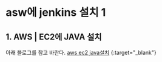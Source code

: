 # asw에 jenkins 설치 1

## 1. AWS | EC2에  JAVA 설치
아래 블로그를 참고 바란다.
[aws ec2 java설치](https://gaemi606.tistory.com/entry/AWS-EC2%EC%97%90-JAVA%EC%84%A4%EC%B9%98-%EB%B0%8F-%ED%99%98%EA%B2%BD%EB%B3%80%EC%88%98-%EC%84%A4%EC%A0%95)
{:target="_blank"}
